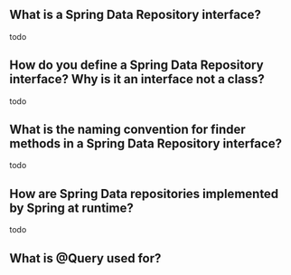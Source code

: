 ## What is a Spring Data Repository interface?
todo
## How do you define a Spring Data Repository interface? Why is it an interface not a class?
todo
## What is the naming convention for finder methods in a Spring Data Repository interface?
todo
## How are Spring Data repositories implemented by Spring at runtime?
todo
## What is @Query used for?